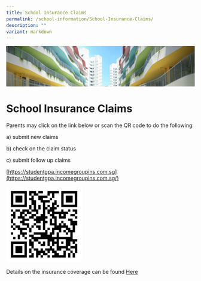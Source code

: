 ```yaml
---
title: School Insurance Claims
permalink: /school-information/School-Insurance-Claims/
description: ""
variant: markdown
---
```

![](/images/SchoolInformation.jpg)

School Insurance Claims
=======================

Parents may click on the link below or scan the QR code to do the following:

  

a) submit new claims

b) check on the claim status

c) submit follow up claims

[https://studentgpa.incomegroupins.com.sg](https://studentgpa.incomegroupins.com.sg/)


<img src="/images/QR.png" style="width:40%">

 Details on the insurance coverage can be found [Here](/files/2024_GPAI_for_Students.pdf)